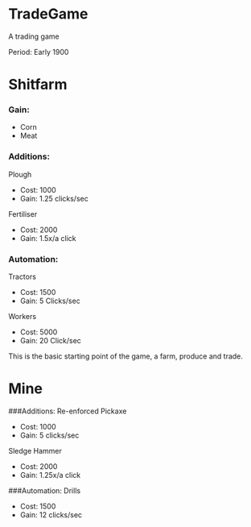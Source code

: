 # TradeGame

A trading game

Period: Early 1900

# Shitfarm

### Gain: 
  
  - Corn
  - Meat

### Additions:

Plough 
  
  - Cost: 1000
  - Gain: 1.25 clicks/sec
      
Fertiliser
  
  - Cost: 2000
  - Gain: 1.5x/a click
      
### Automation: 

Tractors
  
  - Cost: 1500
  - Gain: 5 Clicks/sec
      
Workers
  
  - Cost: 5000
  - Gain: 20 Click/sec
      
This is the basic starting point of the game, a farm, produce and trade.



# Mine
###Additions: 
Re-enforced Pickaxe
  - Cost: 1000
  - Gain: 5 clicks/sec

Sledge Hammer
  - Cost: 2000
  - Gain: 1.25x/a click
  
###Automation: 
  Drills
  - Cost: 1500
  - Gain: 12 clicks/sec
  
